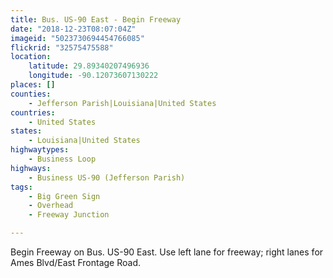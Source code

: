```yaml
---
title: Bus. US-90 East - Begin Freeway
date: "2018-12-23T08:07:04Z"
imageid: "5023730694454766085"
flickrid: "32575475588"
location:
    latitude: 29.89340207496936
    longitude: -90.12073607130222
places: []
counties:
    - Jefferson Parish|Louisiana|United States
countries:
    - United States
states:
    - Louisiana|United States
highwaytypes:
    - Business Loop
highways:
    - Business US-90 (Jefferson Parish)
tags:
    - Big Green Sign
    - Overhead
    - Freeway Junction

---
```

Begin Freeway on Bus. US-90 East.  Use left lane for freeway; right lanes for Ames Blvd/East Frontage Road.